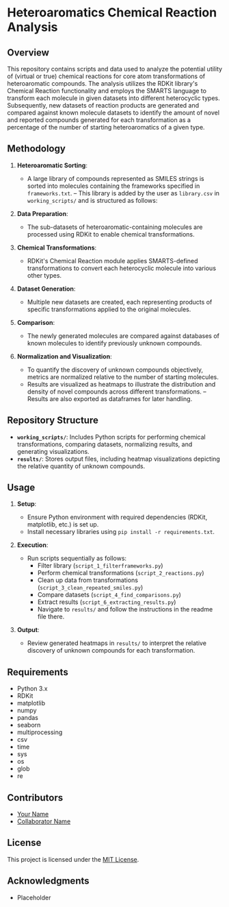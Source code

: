 # Heteroaromatics Chemical Reaction Analysis

## Overview

This repository contains scripts and data used to analyze the potential utility of (virtual or true) chemical reactions for core atom transformations of heteroaromatic compounds. The analysis utilizes the RDKit library's Chemical Reaction functionality and employs the SMARTS language to transform each molecule in given datasets into different heterocyclic types. Subsequently, new datasets of reaction products are generated and compared against known molecule datasets to identify the amount of novel and reported compounds generated for each transformation as a percentage of the number of starting heteroaromatics of a given type.

## Methodology

1. **Heteroaromatic Sorting**: 
   - A large library of compounds represented as SMILES strings is sorted into molecules containing the frameworks specified in `frameworks.txt`.
   – This library is added by the user as `library.csv` in `working_scripts/` and is structured as follows:

2. **Data Preparation**: 
   - The sub-datasets of heteroaromatic-containing molecules are processed using RDKit to enable chemical transformations.

3. **Chemical Transformations**:
   - RDKit's Chemical Reaction module applies SMARTS-defined transformations to convert each heterocyclic molecule into various other types.

4. **Dataset Generation**:
   - Multiple new datasets are created, each representing products of specific transformations applied to the original molecules.

5. **Comparison**:
   - The newly generated molecules are compared against databases of known molecules to identify previously unknown compounds.

6. **Normalization and Visualization**:
   - To quantify the discovery of unknown compounds objectively, metrics are normalized relative to the number of starting molecules.
   - Results are visualized as heatmaps to illustrate the distribution and density of novel compounds across different transformations.
   – Results are also exported as dataframes for later handling.

## Repository Structure

- **`working_scripts/`**: Includes Python scripts for performing chemical transformations, comparing datasets, normalizing results, and generating visualizations.
- **`results/`**: Stores output files, including heatmap visualizations depicting the relative quantity of unknown compounds.

## Usage

1. **Setup**:
   - Ensure Python environment with required dependencies (RDKit, matplotlib, etc.) is set up.
   - Install necessary libraries using `pip install -r requirements.txt`.

2. **Execution**:
   - Run scripts sequentially as follows:
        * Filter library (`script_1_filterframeworks.py`)
        * Perform chemical transformations (`script_2_reactions.py`)
        * Clean up data from transformations (`script_3_clean_repeated_smiles.py`)
        * Compare datasets (`script_4_find_comparisons.py`)
        * Extract results (`script_6_extracting_results.py`)
        * Navigate to `results/` and follow the instructions in the readme file there.

3. **Output**:
   - Review generated heatmaps in `results/` to interpret the relative discovery of unknown compounds for each transformation.

## Requirements

- Python 3.x
- RDKit
- matplotlib
- numpy
- pandas
- seaborn
- multiprocessing
- csv
- time
- sys
- os 
- glob
- re

## Contributors

- [Your Name](https://github.com/gloganbart)
- [Collaborator Name](https://github.com/ljkaras)

## License

This project is licensed under the [MIT License](https://opensource.org/license/mit).

## Acknowledgments

- Placeholder
